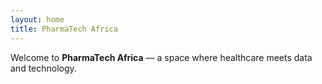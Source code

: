 ```yaml
---
layout: home
title: PharmaTech Africa
---
```


Welcome to **PharmaTech Africa** — a space where healthcare meets data and technology.

